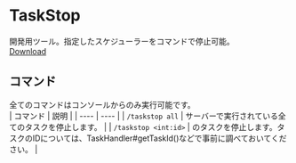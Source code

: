 # TaskStop  
開発用ツール。指定したスケジューラーをコマンドで停止可能。  
[Download](https://github.com/gamesukimanIRS/TaskStop/releases/)  
## コマンド  
全てのコマンドはコンソールからのみ実行可能です。  
|  コマンド  |  説明  |
| ---- | ---- |
|  `/taskstop all`  |  サーバーで実行されている全てのタスクを停止します。  |
|  `/taskstop <int:id>`  |  <id>のタスクを停止します。タスクのIDについては、TaskHandler#getTaskId()などで事前に調べておいてください。  |
